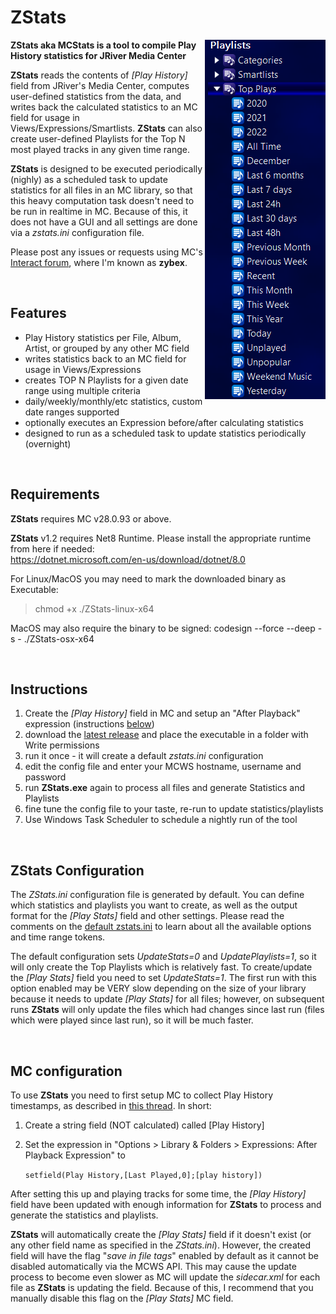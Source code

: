 # ZStats

<img align="right" src="https://github.com/zybexXL/MCStats/blob/main/ZStats/Docs/zstatsPlaylists.png">

**ZStats aka MCStats is a tool to compile Play History statistics for JRiver Media Center**

**ZStats** reads the contents of *[Play History]* field from JRiver's Media Center, computes user-defined statistics from the data, and writes back the calculated statistics to an MC field for usage in Views/Expressions/Smartlists. **ZStats** can also create user-defined Playlists for the Top N most played tracks in any given time range. 

**ZStats** is designed to be executed periodically (nighly) as a scheduled task to update statistics for all files in an MC library, so that this heavy computation task doesn't need to be run in realtime in MC. Because of this, it does not have a GUI and all settings are done via a *zstats.ini* configuration file.

Please post any issues or requests using MC's [Interact forum](https://yabb.jriver.com/interact/index.php), where I'm known as **zybex**.

<br>

Features
------
- Play History statistics per File, Album, Artist, or grouped by any other MC field
- writes statistics back to an MC field for usage in Views/Expressions
- creates TOP N Playlists for a given date range using multiple criteria
- daily/weekly/monthly/etc statistics, custom date ranges supported
- optionally executes an Expression before/after calculating statistics
- designed to run as a scheduled task to update statistics periodically (overnight)

<br>

Requirements
------

**ZStats** requires MC v28.0.93 or above.

**ZStats** v1.2 requires Net8 Runtime. Please install the appropriate runtime from here if needed:<br>
https://dotnet.microsoft.com/en-us/download/dotnet/8.0

For Linux/MacOS you may need to mark the downloaded binary as Executable:
> chmod +x ./ZStats-linux-x64

MacOS may also require the binary to be signed:
codesign --force --deep -s - ./ZStats-osx-x64

<br>

Instructions
------

1. Create the *[Play History]* field in MC and setup an "After Playback" expression (instructions [below](#mc-configuration))
2. download the [latest release](https://github.com/zybexXL/MCStats/releases) and place the executable in a folder with Write permissions
3. run it once - it will create a default *zstats.ini* configuration
4. edit the config file and enter your MCWS hostname, username and password
5. run **ZStats.exe** again to process all files and generate Statistics and Playlists
6. fine tune the config file to your taste, re-run to update statistics/playlists
7. Use Windows Task Scheduler to schedule a nightly run of the tool

<br>


ZStats Configuration
------
The *ZStats.ini* configuration file is generated by default. You can define which statistics and playlists you want to create, as well as the output format for the *[Play Stats]* field and other settings. Please read the comments on the [default zstats.ini](https://github.com/zybexXL/MCStats/blob/v0.95/ZStats/SampleConfig.ini) to learn about all the available options and time range tokens.

The default configuration sets *UpdateStats=0* and *UpdatePlaylists=1*, so it will only create the Top Playlists which is relatively fast. To create/update the *[Play Stats]* field you need to set *UpdateStats=1*. The first run with this option enabled may be VERY slow depending on the size of your library because it needs to update *[Play Stats]* for all files; however, on subsequent runs **ZStats** will only update the files which had changes since last run (files which were played since last run), so it will be much faster.

<br>

MC configuration
------
To use **ZStats** you need to first setup MC to collect Play History timestamps, as described in [this thread](https://yabb.jriver.com/interact/index.php/topic,130266.0.html). In short:
1. Create a string field (NOT calculated) called [Play History]
2. Set the expression in "Options > Library & Folders > Expressions: After Playback Expression" to
   
   `setfield(Play History,[Last Played,0];[play history])`

After setting this up and playing tracks for some time, the *[Play History]* field have been updated with enough information for **ZStats** to process and generate the statistics and playlists.

**ZStats** will automatically create the *[Play Stats]* field if it doesn't exist (or any other field name as specified in the *ZStats.ini*). However, the created field will have the flag "*save in file tags*" enabled by default as it cannot be disabled automatically via the MCWS API. This may cause the update process to become even slower as MC will update the *sidecar.xml* for each file as **ZStats** is updating the field. Because of this, I recommend that you manually disable this flag on the *[Play Stats]* MC field.
